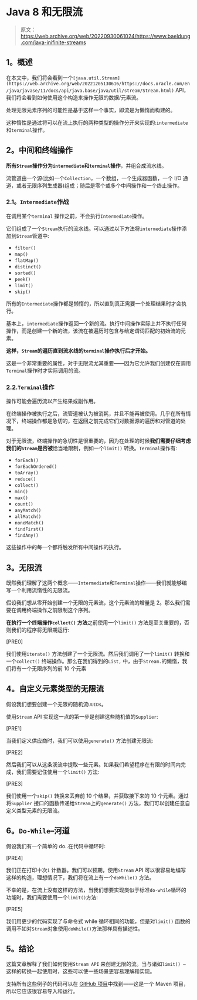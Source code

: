 # Java 8 和无限流

> 原文：<https://web.archive.org/web/20220930061024/https://www.baeldung.com/java-inifinite-streams>

## **1。概述**

在本文中，我们将会看到一个`[java.util.Stream](https://web.archive.org/web/20221205130616/https://docs.oracle.com/en/java/javase/11/docs/api/java.base/java/util/stream/Stream.html)` API，我们将会看到如何使用这个构造来操作无限的数据/元素流。

处理无限元素序列的可能性是基于这样一个事实，即流是为懒惰而构建的。

这种惰性是通过将可以在流上执行的两种类型的操作分开来实现的:`intermediate`和`terminal`操作。

## **2。中间和终端操作**

**所有`Stream`操作分为`intermediate`和`terminal`操作**，并组合成流水线。

流管道由一个源(比如一个`Collection`，一个数组，一个生成器函数，一个 I/O 通道，或者无限序列生成器)组成；随后是零个或多个中间操作和一个终止操作。

### **2.1。`Intermediate`作战**

在调用某个`terminal` 操作之前，不会执行`Intermediate`操作。

它们组成了一个`Stream`执行的流水线。可以通过以下方法将`intermediate`操作添加到`Stream`管道中:

*   `filter()`
*   `map()`
*   `flatMap()`
*   `distinct()`
*   `sorted()`
*   `peek()`
*   `limit()`
*   `skip()`

所有的`Intermediate`操作都是懒惰的，所以直到真正需要一个处理结果时才会执行。

基本上，`intermediate`操作返回一个新的流。执行中间操作实际上并不执行任何操作，而是创建一个新的流，该流在被遍历时包含与给定谓词匹配的初始流的元素。

**这样，`Stream`的遍历直到流水线的`terminal`操作执行后才开始。**

这是一个非常重要的属性，对于无限流尤其重要——因为它允许我们创建仅在调用`Terminal`操作时才实际调用的流。

### 2.2.`Terminal`操作

操作可能会遍历流以产生结果或副作用。

在终端操作被执行之后，流管道被认为被消耗，并且不能再被使用。几乎在所有情况下，终端操作都是急切的，在返回之前完成它们对数据源的遍历和对管道的处理。

对于无限流，终端操作的急切性是很重要的，因为在处理的时候**我们需要仔细考虑我们的`Stream`是否被**恰当地限制，例如一个`limit()` 转换。`Terminal`操作有:

*   `forEach()`
*   `forEachOrdered()`
*   `toArray()`
*   `reduce()`
*   `collect()`
*   `min()`
*   `max()`
*   `count()`
*   `anyMatch()`
*   `allMatch()`
*   `noneMatch()`
*   `findFirst()`
*   `findAny()`

这些操作中的每一个都将触发所有中间操作的执行。

## **3。无限流**

既然我们理解了这两个概念——`Intermediate`和`Terminal`操作——我们就能够编写一个利用流惰性的无限流。

假设我们想从零开始创建一个无限的元素流，这个元素流的增量是 2。那么我们需要在调用终端操作之前限制这个序列。

**在执行一个终端操作`collect()` 方法**之前使用一个`limit()` 方法是至关重要的，否则我们的程序将无限期运行:

[PRE0]

我们使用`iterate()` 方法创建了一个无限流。然后我们调用了一个`limit()` 转换和一个`collect()` 终端操作。那么在我们得到的`List,` 中，由于`Stream.`的懒惰，我们将有一个无限序列的前 10 个元素

## **4。自定义元素类型的无限流**

假设我们想要创建一个无限的随机流`UUIDs`。

使用`Stream` API 实现这一点的第一步是创建这些随机值的`Supplier`:

[PRE1]

当我们定义供应商时，我们可以使用`generate()` 方法创建无限流:

[PRE2]

然后我们可以从这条溪流中提取一些元素。如果我们希望程序在有限的时间内完成，我们需要记住使用一个`limit()` 方法:

[PRE3]

我们使用一个`skip()` 转换来丢弃前 10 个结果，并获取接下来的 10 个元素。通过将`Supplier` 接口的函数传递给`Stream`上的`generate()` 方法，我们可以创建任意自定义类型元素的无限流。

## **6。`Do-While`–河道**

假设我们有一个简单的 do..在代码中循环时:

[PRE4]

我们正在打印十次`i` 计数器。我们可以预期，使用`Stream` API 可以很容易地编写这样的构造，理想情况下，我们将在流上有一个`doWhile()` 方法。

不幸的是，在流上没有这样的方法，当我们想要实现类似于标准`do-while`循环的功能时，我们需要使用一个`limit()`方法:

[PRE5]

我们用更少的代码实现了与命令式 while 循环相同的功能，但是对`limit()` 函数的调用不如对`Stream`对象使用`doWhile()`方法那样具有描述性。

## **5。结论**

这篇文章解释了我们如何使用`Stream API` 来创建无限的流。当与诸如`limit() –` 这样的转换一起使用时，这些可以使一些场景更容易理解和实现。

支持所有这些例子的代码可以在 [GitHub 项目](https://web.archive.org/web/20221205130616/https://github.com/eugenp/tutorials/tree/master/core-java-modules/core-java-streams)中找到——这是一个 Maven 项目，所以它应该很容易导入和运行。